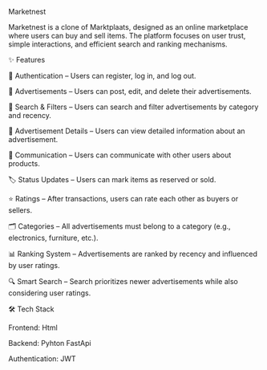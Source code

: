 Marketnest

Marketnest is a clone of Marktplaats, designed as an online marketplace where users can buy and sell items. The platform focuses on user trust, simple interactions, and efficient search and ranking mechanisms.

✨ Features

🔐 Authentication – Users can register, log in, and log out.

📢 Advertisements – Users can post, edit, and delete their advertisements.

🔎 Search & Filters – Users can search and filter advertisements by category and recency.

📄 Advertisement Details – Users can view detailed information about an advertisement.

💬 Communication – Users can communicate with other users about products.

🏷️ Status Updates – Users can mark items as reserved or sold.

⭐ Ratings – After transactions, users can rate each other as buyers or sellers.

🗂️ Categories – All advertisements must belong to a category (e.g., electronics, furniture, etc.).

📊 Ranking System – Advertisements are ranked by recency and influenced by user ratings.

🔍 Smart Search – Search prioritizes newer advertisements while also considering user ratings.

🛠️ Tech Stack

Frontend: Html

Backend: Pyhton FastApi

Authentication: JWT